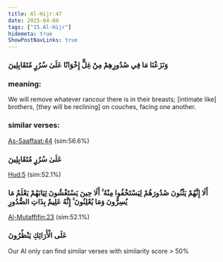 ```yaml
---
title: Al-Hijr:47
date: 2015-04-08
tags: ["15.Al-Hijr"]
hidemeta: true 
ShowPostNavLinks: true 
---
```

### وَنَزَعْنَا مَا فِي صُدُورِهِمْ مِنْ غِلٍّ إِخْوَانًا عَلَىٰ سُرُرٍ مُتَقَابِلِينَ
### meaning: 
We will remove whatever rancour there is in their breasts; [intimate like] brothers, [they will be reclining] on couches, facing one another.
### similar verses: 

[As-Saaffaat:44](/37/44) (sim:56.6%)

### عَلَىٰ سُرُرٍ مُتَقَابِلِينَ

[Hud:5](/11/5) (sim:52.1%)

### أَلَا إِنَّهُمْ يَثْنُونَ صُدُورَهُمْ لِيَسْتَخْفُوا مِنْهُ ۚ أَلَا حِينَ يَسْتَغْشُونَ ثِيَابَهُمْ يَعْلَمُ مَا يُسِرُّونَ وَمَا يُعْلِنُونَ ۚ إِنَّهُ عَلِيمٌ بِذَاتِ الصُّدُورِ

[Al-Mutaffifin:23](/83/23) (sim:52.1%)

### عَلَى الْأَرَائِكِ يَنْظُرُونَ

Our AI only can find similar verses with similarity score > 50% 

